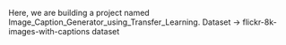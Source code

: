 Here, we are building a project named Image_Caption_Generator_using_Transfer_Learning.
Dataset -> flickr-8k-images-with-captions dataset
